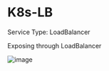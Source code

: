 # K8s-LB
Service Type: LoadBalancer


Exposing through LoadBalancer

![image](https://user-images.githubusercontent.com/78831583/235133202-fc3d0b27-cfaf-4e33-8900-998ce2641983.png)


